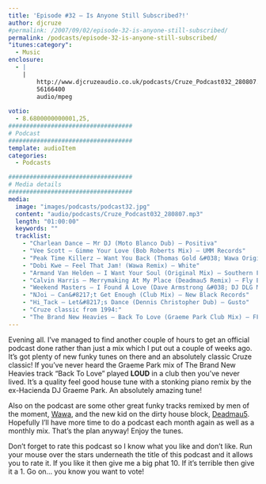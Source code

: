 ```yaml
---
title: 'Episode #32 – Is Anyone Still Subscribed?!'
author: djcruze
#permalink: /2007/09/02/episode-32-is-anyone-still-subscribed/
permalink: /podcasts/episode-32-is-anyone-still-subscribed/
"itunes:category":
  - Music
enclosure:
  - |
    |
        http://www.djcruzeaudio.co.uk/podcasts/Cruze_Podcast032_280807.mp3
        56166400
        audio/mpeg
        
votio:
  - 8.6800000000001,25,
###################################
# Podcast
###################################
template: audioItem
categories:
  - Podcasts

###################################
# Media details
###################################
media:
  image: "images/podcasts/podcast32.jpg"
  content: "audio/podcasts/Cruze_Podcast032_280807.mp3"
  length: "01:00:00"
  keywords: ""
  tracklist:
    - "Charlean Dance – Mr DJ (Moto Blanco Dub) – Positiva"
    - "Vee Scott – Gimme Your Love (Bob Roberts Mix) – UMM Records"
    - "Peak Time Killerz – Want You Back (Thomas Gold &#038; Wawa Original Mix) – Sume Music"
    - "Dobi Kwe – Feel That Jam! (Wawa Remix) – White"
    - "Armand Van Helden – I Want Your Soul (Original Mix) – Southern Fried Records"
    - "Calvin Harris – Merrymaking At My Place (Deadmau5 Remix) – Fly Eye"
    - "Weekend Masters – I Found A Love (Dave Armstrong &#038; DJ DLG Mix) – Hit! Records"
    - "NJoi – Can&#8217;t Get Enough (Club Mix) – New Black Records"
    - "Hi_Tack – Let&#8217;s Dance (Dennis Christopher Dub) – Gusto"
    - "Cruze classic from 1994:"
    - "The Brand New Heavies – Back To Love (Graeme Park Club Mix) – FFRR"
---
```

Evening all. I&#8217;ve managed to find another couple of hours to get an official podcast done rather than just a mix which I put out a couple of weeks ago. It&#8217;s got plenty of new funky tunes on there and an absolutely classic Cruze classic! If you&#8217;ve never heard the Graeme Park mix of The Brand New Heavies track &#8220;Back To Love&#8221; played **LOUD** in a club then you&#8217;ve never lived. It&#8217;s a quality feel good house tune with a stonking piano remix by the ex-Hacienda DJ Graeme Park. An absolutely amazing tune!

Also on the podcast are some other great funky tracks remixed by men of the moment, [Wawa][3], and the new kid on the dirty house block, [Deadmau5][4]. Hopefully I&#8217;ll have more time to do a podcast each month again as well as a monthly mix. That&#8217;s the plan anyway! Enjoy the tunes.

Don&#8217;t forget to rate this podcast so I know what you like and don&#8217;t like. Run your mouse over the stars underneath the title of this podcast and it allows you to rate it. If you like it then give me a big phat 10. If it&#8217;s terrible then give it a 1. Go on&#8230; you know you want to vote!

 [1]: http://www.djcruze.co.uk/cms/wp-content/DownloadButton.gif
 [2]: http://www.djcruzeaudio.co.uk/podcasts/Cruze_Podcast032_280807.mp3
 [3]: http://myspace.com/wawamusicwawa
 [4]: http://www.deadmau5.com/